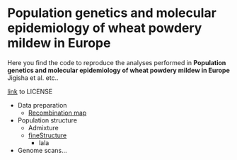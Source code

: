 # Population genetics and molecular epidemiology of wheat powdery mildew in Europe

Here you find the code to reproduce the analyses performed in **Population genetics and molecular epidemiology of wheat powdery mildew in Europe** Jigisha et al. etc.. 

[link](LICENSE) to LICENSE


- Data preparation
  - [Recombination map](recombination_map/recombination_map.md)
- Population structure
  - Admixture
  - [fineStructure](fineStructure/fineStructure.md)
    - lala
- Genome scans... 
